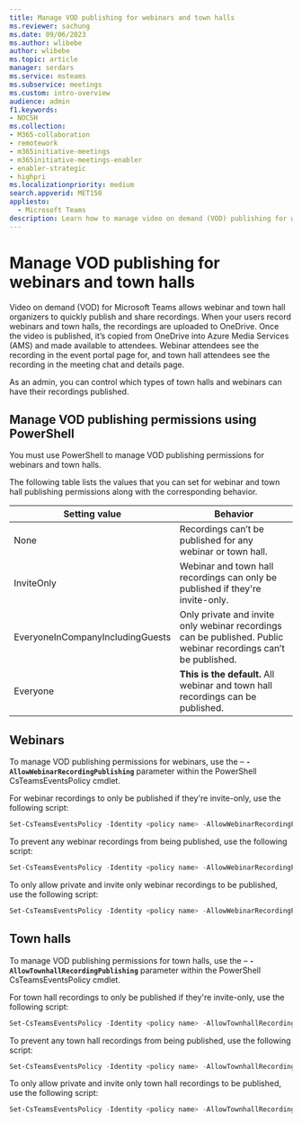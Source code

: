```yaml
---
title: Manage VOD publishing for webinars and town halls
ms.reviewer: sachung
ms.date: 09/06/2023
ms.author: wlibebe
author: wlibebe
ms.topic: article
manager: serdars
ms.service: msteams
ms.subservice: meetings
ms.custom: intro-overview
audience: admin
f1.keywords:
- NOCSH
ms.collection: 
- M365-collaboration
- remotework
- m365initiative-meetings
- m365initiative-meetings-enabler
- enabler-strategic
- highpri
ms.localizationpriority: medium
search.appverid: MET150
appliesto: 
  - Microsoft Teams
description: Learn how to manage video on demand (VOD) publishing for webinars and town halls in Microsoft Teams.
---
```


# Manage VOD publishing for webinars and town halls

Video on demand (VOD) for Microsoft Teams allows webinar and town hall organizers to quickly publish and share recordings. When your users record webinars and town halls, the recordings are uploaded to OneDrive. Once the video is published, it’s copied from OneDrive into Azure Media Services (AMS) and made available to attendees. Webinar attendees see the recording in the event portal page for, and town hall attendees see the recording in the meeting chat and details page.

As an admin, you can control which types of town halls and webinars can have their recordings published.

## Manage VOD publishing permissions using PowerShell

You  must use PowerShell to manage VOD publishing permissions for webinars and town halls.

The following table lists the values that you can set for webinar and town hall publishing permissions along with the corresponding behavior.

|Setting value| Behavior|
|---------|---------------|
|None| Recordings can’t be published for any webinar or town hall. |
|InviteOnly| Webinar and town hall recordings can only be published if they're invite-only.|
|EveryoneInCompanyIncludingGuests| Only private and invite only webinar recordings can be published. Public webinar recordings can’t be published.|
|Everyone| **This is the default.** All webinar and town hall recordings can be published.|

## Webinars

To manage VOD publishing permissions for webinars, use the – **`-AllowWebinarRecordingPublishing`** parameter within the PowerShell CsTeamsEventsPolicy cmdlet.

For webinar recordings to only be published if they're invite-only, use the following script:

```powershell
Set-CsTeamsEventsPolicy -Identity <policy name> -AllowWebinarRecordingPublishing InviteOnly
```

To prevent any webinar recordings from being published, use the following script:

```powershell
Set-CsTeamsEventsPolicy -Identity <policy name> -AllowWebinarRecordingPublishing None
```

To only allow private and invite only webinar recordings to be published, use the following script:

```powershell
Set-CsTeamsEventsPolicy -Identity <policy name> -AllowWebinarRecordingPublishing EveryoneInCompanyIncludingGuests
```

## Town halls

To manage VOD publishing permissions for town halls, use the – **`-AllowTownhallRecordingPublishing`** parameter within the PowerShell CsTeamsEventsPolicy cmdlet.

For town hall recordings to only be published if they're invite-only, use the following script:

```powershell
Set-CsTeamsEventsPolicy -Identity <policy name> -AllowTownhallRecordingPublishing InviteOnly
```

To prevent any town hall recordings from being published, use the following script:

```powershell
Set-CsTeamsEventsPolicy -Identity <policy name> -AllowTownhallRecordingPublishing None
```

To only allow private and invite only town hall recordings to be published, use the following script:

```powershell
Set-CsTeamsEventsPolicy -Identity <policy name> -AllowTownhallRecordingPublishing EveryoneInCompanyIncludingGuests
```